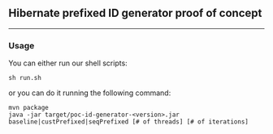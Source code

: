 

## Hibernate prefixed ID generator proof of concept ###
---

### Usage ###

You can either run our shell scripts:

```
sh run.sh
```

or you can do it running the following command:

```
mvn package
java -jar target/poc-id-generator-<version>.jar baseline|custPrefixed|seqPrefixed [# of threads] [# of iterations]
```
